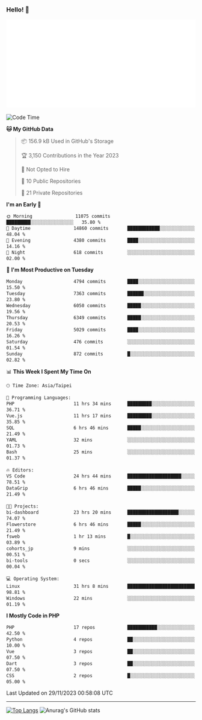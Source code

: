 ### Hello! 👋

![Metrics](/metrics.classic.svg)

<!--START_SECTION:waka-->
![Code Time](http://img.shields.io/badge/Code%20Time-880%20hrs%2043%20mins-blue)

**🐱 My GitHub Data** 

> 📦 156.9 kB Used in GitHub's Storage 
 > 
> 🏆 3,150 Contributions in the Year 2023
 > 
> 🚫 Not Opted to Hire
 > 
> 📜 10 Public Repositories 
 > 
> 🔑 21 Private Repositories 
 > 
**I'm an Early 🐤** 

```text
🌞 Morning                11075 commits       █████████░░░░░░░░░░░░░░░░   35.80 % 
🌆 Daytime                14860 commits       ████████████░░░░░░░░░░░░░   48.04 % 
🌃 Evening                4380 commits        ████░░░░░░░░░░░░░░░░░░░░░   14.16 % 
🌙 Night                  618 commits         ░░░░░░░░░░░░░░░░░░░░░░░░░   02.00 % 
```
📅 **I'm Most Productive on Tuesday** 

```text
Monday                   4794 commits        ████░░░░░░░░░░░░░░░░░░░░░   15.50 % 
Tuesday                  7363 commits        ██████░░░░░░░░░░░░░░░░░░░   23.80 % 
Wednesday                6050 commits        █████░░░░░░░░░░░░░░░░░░░░   19.56 % 
Thursday                 6349 commits        █████░░░░░░░░░░░░░░░░░░░░   20.53 % 
Friday                   5029 commits        ████░░░░░░░░░░░░░░░░░░░░░   16.26 % 
Saturday                 476 commits         ░░░░░░░░░░░░░░░░░░░░░░░░░   01.54 % 
Sunday                   872 commits         █░░░░░░░░░░░░░░░░░░░░░░░░   02.82 % 
```


📊 **This Week I Spent My Time On** 

```text
🕑︎ Time Zone: Asia/Taipei

💬 Programming Languages: 
PHP                      11 hrs 34 mins      █████████░░░░░░░░░░░░░░░░   36.71 % 
Vue.js                   11 hrs 17 mins      █████████░░░░░░░░░░░░░░░░   35.85 % 
SQL                      6 hrs 46 mins       █████░░░░░░░░░░░░░░░░░░░░   21.49 % 
YAML                     32 mins             ░░░░░░░░░░░░░░░░░░░░░░░░░   01.73 % 
Bash                     25 mins             ░░░░░░░░░░░░░░░░░░░░░░░░░   01.37 % 

🔥 Editors: 
VS Code                  24 hrs 44 mins      ████████████████████░░░░░   78.51 % 
DataGrip                 6 hrs 46 mins       █████░░░░░░░░░░░░░░░░░░░░   21.49 % 

🐱‍💻 Projects: 
bi-dashboard             23 hrs 20 mins      ███████████████████░░░░░░   74.07 % 
Flowerstore              6 hrs 46 mins       █████░░░░░░░░░░░░░░░░░░░░   21.49 % 
fsweb                    1 hr 13 mins        █░░░░░░░░░░░░░░░░░░░░░░░░   03.89 % 
cohorts_jp               9 mins              ░░░░░░░░░░░░░░░░░░░░░░░░░   00.51 % 
bi-tools                 0 secs              ░░░░░░░░░░░░░░░░░░░░░░░░░   00.04 % 

💻 Operating System: 
Linux                    31 hrs 8 mins       █████████████████████████   98.81 % 
Windows                  22 mins             ░░░░░░░░░░░░░░░░░░░░░░░░░   01.19 % 
```

**I Mostly Code in PHP** 

```text
PHP                      17 repos            ███████████░░░░░░░░░░░░░░   42.50 % 
Python                   4 repos             ██░░░░░░░░░░░░░░░░░░░░░░░   10.00 % 
Vue                      3 repos             ██░░░░░░░░░░░░░░░░░░░░░░░   07.50 % 
Dart                     3 repos             ██░░░░░░░░░░░░░░░░░░░░░░░   07.50 % 
CSS                      2 repos             █░░░░░░░░░░░░░░░░░░░░░░░░   05.00 % 
```




 Last Updated on 29/11/2023 00:58:08 UTC
<!--END_SECTION:waka-->

<hr>

<span style="display:inline-block">[![Top Langs](https://github-readme-stats.vercel.app/api/top-langs/?username=maureendadap&layout=compact&theme=transparent)](https://github.com/anuraghazra/github-readme-stats)</span>
<span style="display:inline-block">![Anurag's GitHub stats](https://github-readme-stats.vercel.app/api?username=maureendadap&show_icons=true&theme=transparent&count_private=true)</span>

<!--
**MaureenDadap/maureendadap** is a ✨ _special_ ✨ repository because its `README.md` (this file) appears on your GitHub profile.

Here are some ideas to get you started:

- 🔭 I’m currently working on ...
- 🌱 I’m currently learning ...
- 👯 I’m looking to collaborate on ...
- 🤔 I’m looking for help with ...
- 💬 Ask me about ...
- 📫 How to reach me: ...
- 😄 Pronouns: ...
- ⚡ Fun fact: ...
-->
